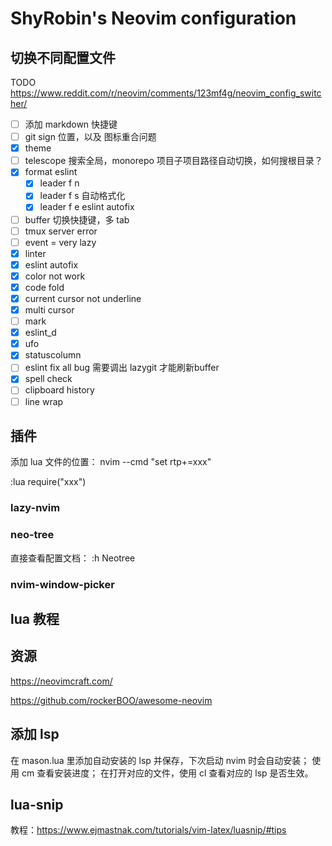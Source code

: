 # ShyRobin's Neovim configuration

## 切换不同配置文件

TODO
<https://www.reddit.com/r/neovim/comments/123mf4g/neovim_config_switcher/>

- [ ] 添加 markdown 快捷键
- [ ] git sign 位置，以及 图标重合问题
- [x] theme
- [ ] telescope 搜索全局，monorepo 项目子项目路径自动切换，如何搜根目录？
- [x] format eslint
  - [x] leader f n
  - [x] leader f s 自动格式化
  - [x] leader f e eslint autofix
- [ ] buffer 切换快捷键，多 tab
- [ ] tmux server error
- [ ] event = very lazy
- [x] linter
- [x] eslint autofix
- [x] color not work
- [x] code fold
- [x] current cursor not underline
- [x] multi cursor
- [ ] mark
- [x] eslint_d
- [x] ufo
- [x] statuscolumn
- [ ] eslint fix all bug 需要调出 lazygit 才能刷新buffer
- [x] spell check
- [ ] clipboard history
- [ ] line wrap

## 插件

添加 lua 文件的位置：
nvim --cmd "set rtp+=xxx"

:lua require("xxx")

### lazy-nvim

### neo-tree

直接查看配置文档：
:h Neotree

### nvim-window-picker

## lua 教程

## 资源

<https://neovimcraft.com/>

<https://github.com/rockerBOO/awesome-neovim>

## 添加 lsp

在 mason.lua 里添加自动安装的 lsp 并保存，下次启动 nvim 时会自动安装；
使用 <leader>cm 查看安装进度；
在打开对应的文件，使用 <leader>cl 查看对应的 lsp 是否生效。

## lua-snip

教程：<https://www.ejmastnak.com/tutorials/vim-latex/luasnip/#tips>
